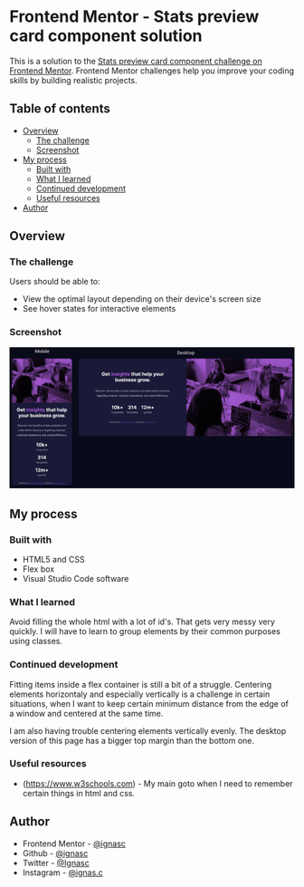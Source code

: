 # Frontend Mentor - Stats preview card component solution

This is a solution to the [Stats preview card component challenge on Frontend Mentor](https://www.frontendmentor.io/challenges/stats-preview-card-component-8JqbgoU62). Frontend Mentor challenges help you improve your coding skills by building realistic projects. 

## Table of contents

- [Overview](#overview)
  - [The challenge](#the-challenge)
  - [Screenshot](#screenshot)
- [My process](#my-process)
  - [Built with](#built-with)
  - [What I learned](#what-i-learned)
  - [Continued development](#continued-development)
  - [Useful resources](#useful-resources)
- [Author](#author)

## Overview

### The challenge

Users should be able to:

- View the optimal layout depending on their device's screen size
- See hover states for interactive elements

### Screenshot

![](./screenshot.jpg)

## My process

### Built with

- HTML5 and CSS
- Flex box
- Visual Studio Code software

### What I learned

Avoid filling the whole html with a lot of id's. That gets very messy very quickly. I will have to learn to group elements by their common purposes using classes.

### Continued development

Fitting items inside a flex container is still a bit of a struggle.
Centering elements horizontaly and especially vertically is a challenge in certain situations, when I want to keep certain minimum distance from the edge of a window and centered at the same time.

I am also having trouble centering elements vertically evenly. The desktop version of this page has a bigger top margin than the bottom one.

### Useful resources

- (https://www.w3schools.com) - My main goto when I need to remember certain things in html and css.

## Author

- Frontend Mentor - [@ignasc](https://www.frontendmentor.io/profile/ignasc)
- Github - [@ignasc](https://github.com/ignasc)
- Twitter - [@Ignasc](https://twitter.com/Ignasc)
- Instagram - [@ignas.c](https://www.instagram.com/ignas.c/)
